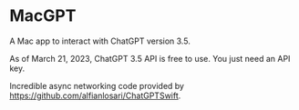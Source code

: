 # MacGPT

A Mac app to interact with ChatGPT version 3.5. 

As of March 21, 2023, ChatGPT 3.5 API is free to use. You just need an API key.

Incredible async networking code provided by https://github.com/alfianlosari/ChatGPTSwift.
